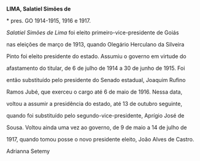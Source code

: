 **LIMA, Salatiel Simões de**



\* pres. GO 1914-1915, 1916 e 1917.



*Salatiel Simões de Lima* foi eleito primeiro-vice-presidente de Goiás

nas eleições de março de 1913, quando Olegário Herculano da Silveira

Pinto foi eleito presidente do estado. Assumiu o governo em virtude do

afastamento do titular, de 6 de julho de 1914 a 30 de junho de 1915. Foi

então substituído pelo presidente do Senado estadual, Joaquim Rufino

Ramos Jubé, que exerceu o cargo até 6 de maio de 1916. Nessa data,

voltou a assumir a presidência do estado, até 13 de outubro seguinte,

quando foi substituído pelo segundo-vice-presidente, Aprígio José de

Sousa. Voltou ainda uma vez ao governo, de 9 de maio a 14 de julho de

1917, quando tomou posse o novo presidente eleito, João Alves de Castro.



Adrianna Setemy



